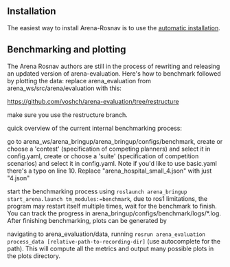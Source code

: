 ## Installation

The easiest way to install Arena-Rosnav is to use the [automatic installation](https://docs.arena-rosnav.org/en/latest/user_guides/installation/).

## Benchmarking and plotting 
The Arena Rosnav authors are still in the process of rewriting and releasing an updated version of arena-evaluation. Here's how to benchmark followed by plotting the data: 
replace arena_evaluation from arena_ws/src/arena/evaluation with this: 

https://github.com/voshch/arena-evaluation/tree/restructure

make sure you use the restructure branch. 

 quick overview of the current internal benchmarking process:

go to arena_ws/arena_bringup/arena_bringup/configs/benchmark,
create or choose a 'contest' (specification of competing planners) and select it in config.yaml,
create or choose a 'suite' (specification of competition scenarios) and select it in config.yaml. Note if you'd like to use basic.yaml there's a typo on line 10. Replace "arena_hospital_small_4.json" with just "4.json" 

start the benchmarking process using `roslaunch arena_bringup start_arena.launch tm_modules:=benchmark`,
due to ros1 limitations, the program may restart itself multiple times,
wait for the benchmark to finish. You can track the progress in arena_bringup/configs/benchmark/logs/*.log.
After finishing benchmarking, plots can be generated by

navigating to arena_evaluation/data,
running `rosrun arena_evaluation process_data [relative-path-to-recording-dir]` (use autocomplete for the path).
This will compute all the metrics and output many possible plots in the plots directory.
